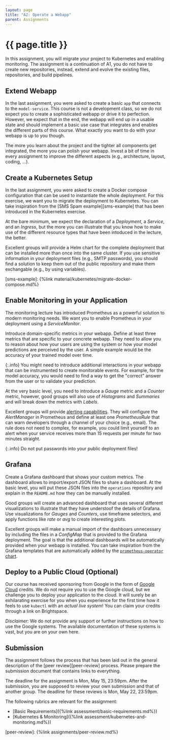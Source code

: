 ```yaml
---
layout: page
title: "A2: Operate a Webapp"
parent: Assignments
---
```


# {{ page.title }}

In this assignment, you will migrate your project to Kubernetes and enabling monitoring.
The assignment is a continuation of A1, you do not have to create new repositories, instead, extend and evolve the existing files, repositories, and build pipelines.


## Extend Webapp

In the last assignment, you were asked to create a basic `app` that connects to the `model-service`.
This course is not a development class, so we do not expect you to create a sophisticated webapp or drive it to perfection.
However, we expect that in the end, the webapp will end up in a usable state and should implement a basic use case that integrates and enables the different parts of this course.
What exactly you want to do with your webapp is up to you though.

The more you learn about the project and the tighter all components get integrated, the more you can polish your webapp.
Invest a bit of time in every assignment to improve the different aspects (e.g., architecture, layout, coding, ...).


## Create a Kubernetes Setup

In the last assignment, you were asked to create a Docker compose configuration that can be used to instantiate the whole deployment.
For this exercise, we want you to migrate the deployment to Kubernetes.
You can take inspiration from the [SMS Spam example][sms-example] that has been introduced in the Kubernetes exercise.

At the bare minimum, we expect the declaration of a *Deployment*, a *Service*, and an *Ingress*, but the more you can illustrate that you know how to make use of the different resource types that have been intoduced in the lecture, the better.

Excellent groups will provide a Helm chart for the complete deployment that can be installed more than once into the same cluster.
If you use sensitive information in your deployment files (e.g., SMTP passwords), you should find a solution to keep them out of the public repository and make them exchangable (e.g., by using variables).


[sms-example]: {%link material/kubernetes/migrate-docker-compose.md%}


## Enable Monitoring in your Application

The monitoring lecture has introduced Prometheus as a powerful solution to modern monitoring needs.
We want you to enable Prometheus in your deployment using a *ServiceMonitor*.

Introduce domain-specific metrics in your webapp.
Define at least three metrics that are specific to your concrete webapp.
They need to allow you to reason about how your users are using the system or how your model predictions are perceived by the user.
A simple example would be the accuracy of your trained model over time.

{:.info}
You might need to introduce additional interactions in your webapp that can be instrumented to create monitorable events.
For example, for the model accuracy, you would need to find a way to get the "correct" answer from the user or to validate your prediction.

At the very basic level, you need to introduce a *Gauge* metric and a *Counter* metric, however, good groups will also use of *Histograms* and *Summaries* and will break down the metrics with *Labels*.

Excellent groups will provide [alerting capabilities][alerting]. They will configure the *AlertManager* in Prometheus and define at least one *PrometheusRule* that can warn developers through a channel of your choice (e.g., email).
The rule does not need to complex, for example, you could limit yourself to an alert when your service receives more than 15 requests per minute for two minutes straight.

{:.info}
Do not put passwords into your public deployment files!

[alerting]: https://prometheus.io/docs/alerting/latest/overview/

## Grafana

Create a Grafana dashboard that shows your custom metrics.
The dashboard allows to import/export JSON files to share a dashboard.
At the basic level, you will put these JSON files into the `operations` repository and explain in the `README.md` how they can be manually installed.

Good groups will create an advanced dashboard that uses several different visualizations to illustrate that they have understoof the details of Grafana.
Use visualizations for *Gauges* and *Counters*, use timeframe selectors, and apply functions like *rate* or *avg* to create interesting plots.

Excellent groups will make a manual import of the dashboars unnecessary by  including the files in a *ConfigMap* that is provided to the Grafana deployment.
The goal is that the additional dashboards will be automatically provided when your webapp is installed.
You can take inspiration from the Grafana templates that are automatically added by the [`prometheus-operator` chart][prom-op].

[prom-op]: https://github.com/helm/charts/tree/master/stable/prometheus-operator/templates/grafana





## Deploy to a Public Cloud (Optional)

Our course has received sponsoring from Google in the form of [Google Cloud][gcloud] credits.
We do not require you to use the Google cloud, but we challenge you to deploy your application to the cloud.
It will surely be an exhilarating exercise for you when you experience for the first time how it feels to use `kubectl` with an *actual live system*!
You can claim your credits through a link on Brightspace.

*Disclaimer:* We do not provide any support or further instructions on how to use the Google systems.
The available documentation of these systems is vast, but you are on your own here.



[gcloud]: https://cloud.google.com/


## Submission

The assignment follows the process that has been laid out in the general description of the [peer review][peer-review] process.
Please prepare the submission document that contains links to everything.

The deadline for the assignment is Mon, May 15, 23:59pm.
After the submission, you are supposed to review your own submission and that of another group.
The deadline for these reviews is Mon, May 22, 23:59pm.

The following rubrics are relevant for the assignment:

- [Basic Requirements]({%link assessment/basic-requirements.md%})
- [Kubernetes & Monitoring]({%link assessment/kubernetes-and-monitoring.md%})



[peer-review]: {%link assignments/peer-review.md%}



